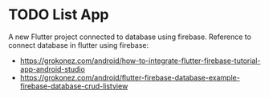 # TODO List App

A new Flutter project connected to database using firebase.
Reference to connect database in flutter using firebase:
- https://grokonez.com/android/how-to-integrate-flutter-firebase-tutorial-app-android-studio
- https://grokonez.com/android/flutter-firebase-database-example-firebase-database-crud-listview
